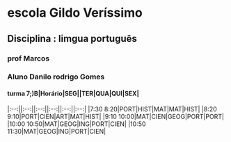 # escola Gildo Veríssimo 
## Disciplina : limgua português

### prof Marcos
### Aluno Danilo rodrigo Gomes

#### turma 7;)B|Horário|SEG||TER|QUA|QUI|SEX|
|:--:||:--:||:--:||:--:||:--:||:--:|
|7:30 8:20|PORT|HIST|MAT|MAT|HIST|
|8:20 9:10|PORT|CIEN|ART|MAT|HIST|
|9:10 10:00|MAT|CIEN|GEOG|PORT|PORT|
|10:00 10:50|MAT|GEOG|ING|PORT|CIEN|
|10:50 11:30|MAT|GEOG|ING|PORT|CIEN|